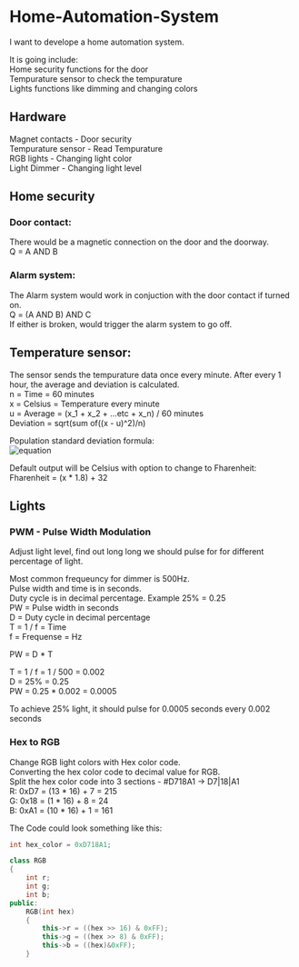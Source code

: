 # Home-Automation-System
I want to develope a home automation system.

It is going include:  
Home security functions for the door  
Tempurature sensor to check the tempurature  
Lights functions like dimming and changing colors

## Hardware
Magnet contacts     - Door security  
Tempurature sensor  - Read Tempurature  
RGB lights          - Changing light color  
Light Dimmer        - Changing light level  


## Home security
### Door contact:
There would be a magnetic connection on the door and the doorway.  
Q = A AND B

### Alarm system:
The Alarm system would work in conjuction with the door contact if turned on.  
Q = (A AND B) AND C  
If either is broken, would trigger the alarm system to go off.

## Temperature sensor:
The sensor sends the tempurature data once every minute. After every 1 hour, the average and deviation is calculated.  
n = Time = 60 minutes  
x = Celsius = Temperature every minute  
u = Average = (x_1 + x_2 + ...etc + x_n) / 60 minutes  
Deviation = sqrt(sum of((x - u)^2)/n)

Population standard deviation formula:  
![equation](https://user-images.githubusercontent.com/114096417/222975354-028e4ae0-a154-4385-a29b-38cfb7de0c2e.png)
  
Default output will be Celsius with option to change to Fharenheit:  
Fharenheit = (x * 1.8) + 32

## Lights
### PWM - Pulse Width Modulation
Adjust light level, find out long long we should pulse for for different percentage of light.  

Most common frequeuncy for dimmer is 500Hz.  
Pulse width and time is in seconds.  
Duty cycle is in decimal percentage. Example 25% = 0.25  
PW = Pulse width in seconds  
D = Duty cycle in decimal percentage  
T = 1 / f = Time  
f = Frequense = Hz  

PW = D * T  

T = 1 / f = 1 / 500 = 0.002  
D = 25% = 0.25  
PW = 0.25 * 0.002 = 0.0005  

To achieve 25% light, it should pulse for 0.0005 seconds every 0.002 seconds  

### Hex to RGB
Change RGB light colors with Hex color code.  
Converting the hex color code to decimal value for RGB.  
Split the hex color code into 3 sections - #D718A1 -> D7|18|A1  
R: 0xD7 = (13 * 16) + 7 = 215  
G: 0x18 = (1 * 16) + 8 = 24  
B: 0xA1 = (10 * 16) + 1 = 161  

The Code could look something like this:  
```cpp
int hex_color = 0xD718A1;

class RGB
{
    int r;
    int g;
    int b;
public:
    RGB(int hex)
    {
        this->r = ((hex >> 16) & 0xFF);
        this->g = ((hex >> 8) & 0xFF);
        this->b = ((hex)&0xFF);
    }

